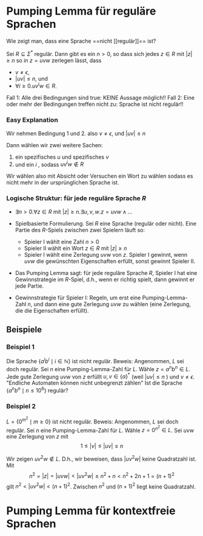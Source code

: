 # Pumping Lemma für reguläre Sprachen
Wie zeigt man, dass eine Sprache ==nicht [[regulär]]== ist?

Sei $R \subseteq \Sigma^*$ regulär. Dann gibt es ein $n>0$, so dass sich jedes $z \in R$ mit $|z| \geq n$ so in $z=u v w$ zerlegen lässt, dass
- $v \neq \epsilon$,
- $|u v| \leq n$, und
- $\forall i \geq 0 . u v^i w \in R$.

Fall 1: Alle drei Bedingungen sind true: KEINE Aussage möglich!!
Fall 2: Eine oder mehr der Bedingungen treffen nicht zu: Sprache ist nicht regulär!!

### Easy Explanation
Wir nehmen Bedingung 1 und 2.
also $v \neq \epsilon$, und $|u v| \leq n$

Dann wählen wir zwei weitere Sachen:
1. ein spezifisches $u$ und spezifisches $v$
2. und ein $i$ , sodass $uv^{i}w \notin R$

Wir wählen also mit Absicht oder Versuchen ein Wort zu wählen sodass es nicht mehr in der ursprünglichen Sprache ist.


### Logische Struktur: für jede reguläre Sprache $R$
- $\exists n>0 . \forall z \in R \text { mit }|z| \geq n . \exists u, v, w . z=u v w \wedge \ldots$

- Spielbasierte Formulierung.
	Sei $R$ eine Sprache (regulär oder nicht). Eine Partie des $R$-Spiels zwischen zwei Spielern läuft so:
	- Spieler I wählt eine Zahl $n>0$
	- Spieler II wählt ein Wort $z \in R$ mit $|z| \geq n$
	- Spieler I wählt eine Zerlegung $u v w$ von $z$.
	Spieler I gewinnt, wenn $u v w$ die gewünschten Eigenschaften erfüllt, sonst gewinnt Spieler II.

- Das Pumping Lemma sagt: für jede reguläre Sprache $R$, Spieler I hat eine Gewinnstrategie im $R$-Spiel, d.h., wenn er richtig spielt, dann gewinnt er jede Partie.
- Gewinnstrategie für Spieler I: Regeln, um erst eine Pumping-Lemma-Zahl $n$, und dann eine gute Zerlegung $u v w$ zu wählen (eine Zerlegung, die die Eigenschaften erfüllt).



## Beispiele
### Beispiel 1
Die Sprache $\left\{a^i b^i \mid i \in \mathbb{N}\right\}$ ist nicht regulär.
Beweis:
Angenommen, $L$ sei doch regulär.
Sei $n$ eine Pumping-Lemma-Zahl für $L$.
Wähle $z=a^n b^n \in L$.
Jede gute Zerlegung $u v w$ von $z$ erfüllt
$u, v \in\{a\}^*$ (weil $|u v| \leq n$ ) und $v \neq \epsilon$.
"Endliche Automaten können nicht unbegrenzt zählen"
Ist die Sprache $\left\{a^n b^n \mid n \leq 10^6\right\}$ regulär?

### Beispiel 2
$L=\left\{0^{m^2} \mid m \geq 0\right\}$ ist nicht regulär.
Beweis:
Angenommen, $L$ sei doch regulär.
Sei $n$ eine Pumping-Lemma-Zahl für $L$.
Wähle $z=0^{n^2} \in L$. Sei $u v w$ eine Zerlegung von $z$ mit
$$\begin{equation*}
1 \leq|v| \leq|u v| \leq n
\end{equation*}$$

Wir zeigen $u v^2 w \notin L$. D.h., wir beweisen, dass $\left|u v^2 w\right|$ keine Quadratzahl ist. Mit
$$\begin{equation*}
n^2=|z|=|u v w|<\left|u v^2 w\right| \leq n^2+n<n^2+2 n+1=(n+1)^2
\end{equation*}$$
gilt $n^2<\left|u v^2 w\right|<(n+1)^2$. Zwischen $n^2$ und $(n+1)^2$ liegt keine Quadratzahl.



# Pumping Lemma für kontextfreie Sprachen
